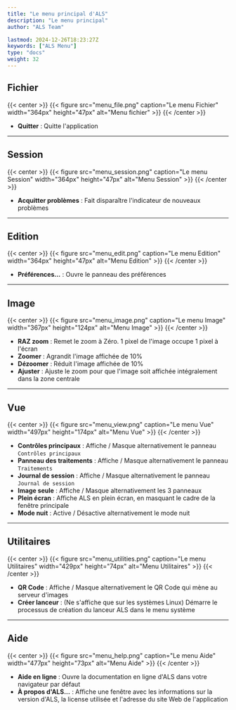 ```yaml
---
title: "Le menu principal d'ALS"
description: "Le menu principal"
author: "ALS Team"

lastmod: 2024-12-26T18:23:27Z
keywords: ["ALS Menu"]
type: "docs"
weight: 32
---
```


## Fichier

{{< center >}}
{{< figure src="menu_file.png" 
    caption="Le menu Fichier" 
    width="364px" 
    height="47px" 
    alt="Menu fichier" >}}
{{< /center >}}

- **Quitter** : Quitte l'application

---

## Session

{{< center >}}
{{< figure src="menu_session.png" 
    caption="Le menu Session" 
    width="364px" 
    height="47px" 
    alt="Menu Session" >}}
{{< /center >}}

- **Acquitter problèmes** : Fait disparaître l'indicateur de nouveaux problèmes 

---

## Edition

{{< center >}}
{{< figure src="menu_edit.png" 
    caption="Le menu Edition" 
    width="364px" 
    height="47px" 
    alt="Menu Edition" >}}
{{< /center >}}

- **Préférences...** : Ouvre le panneau des préférences

---

## Image

{{< center >}}
{{< figure src="menu_image.png" 
    caption="Le menu Image" 
    width="367px" 
    height="124px" 
    alt="Menu Image" >}}
{{< /center >}}

- **RAZ zoom** : Remet le zoom à Zéro. 1 pixel de l'image occupe 1 pixel à l'écran
- **Zoomer** : Agrandit l'image affichée de 10%
- **Dézoomer** : Réduit l'image affichée de 10%
- **Ajuster** : Ajuste le zoom pour que l'image soit affichée intégralement dans la zone centrale

---

## Vue

{{< center >}}
{{< figure src="menu_view.png" 
    caption="Le menu Vue" 
    width="497px" 
    height="174px" 
    alt="Menu Vue" >}}
{{< /center >}}

- **Contrôles principaux** : Affiche / Masque alternativement le panneau `Contrôles principaux`
- **Panneau des traitements** : Affiche / Masque alternativement le panneau `Traitements`
- **Journal de session** : Affiche / Masque alternativement le panneau `Journal de session`
- **Image seule** : Affiche / Masque alternativement les 3 panneaux
- **Plein écran** : Affiche ALS en plein écran, en masquant le cadre de la fenêtre principale
- **Mode nuit** : Active / Désactive alternativement le mode nuit

---

## Utilitaires

{{< center >}}
{{< figure src="menu_utilities.png" 
    caption="Le menu Utilitaires" 
    width="429px" 
    height="74px" 
    alt="Menu Utilitaires" >}}
{{< /center >}}

- **QR Code** : Affiche / Masque alternativement le QR Code qui mène au serveur d'images
- **Créer lanceur** : (Ne s'affiche que sur les systèmes Linux) Démarre le processus de création du lanceur ALS dans le menu système

---

## Aide

{{< center >}}
{{< figure src="menu_help.png" 
    caption="Le menu Aide" 
    width="477px" 
    height="73px" 
    alt="Menu Aide" >}}
{{< /center >}}

- **Aide en ligne** : Ouvre la documentation en ligne d'ALS dans votre navigateur par défaut
- **À propos d'ALS...** : Affiche une fenêtre avec les informations sur la version d'ALS, la license utilisée et 
l'adresse du site Web de l'application